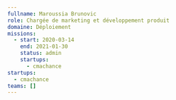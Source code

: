 ```yaml
---
fullname: Maroussia Brunovic
role: Chargée de marketing et développement produit
domaine: Déploiement
missions:
  - start: 2020-03-14
    end: 2021-01-30
    status: admin
    startups:
      - cmachance
startups:
  - cmachance
teams: []
---
```


